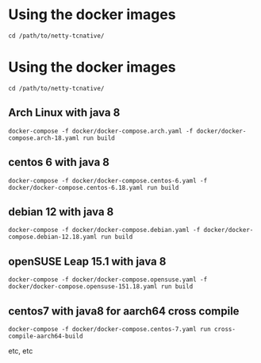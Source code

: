 # Using the docker images

```
cd /path/to/netty-tcnative/
```
# Using the docker images

```
cd /path/to/netty-tcnative/
```

## Arch Linux with java 8

```
docker-compose -f docker/docker-compose.arch.yaml -f docker/docker-compose.arch-18.yaml run build
```

## centos 6 with java 8

```
docker-compose -f docker/docker-compose.centos-6.yaml -f docker/docker-compose.centos-6.18.yaml run build
```

## debian 12 with java 8

```
docker-compose -f docker/docker-compose.debian.yaml -f docker/docker-compose.debian-12.18.yaml run build
```

## openSUSE Leap 15.1 with java 8

```
docker-compose -f docker/docker-compose.opensuse.yaml -f docker/docker-compose.opensuse-151.18.yaml run build
```

## centos7 with java8 for aarch64 cross compile

```
docker-compose -f docker/docker-compose.centos-7.yaml run cross-compile-aarch64-build
```

etc, etc

